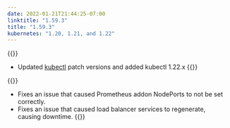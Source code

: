 ```yaml
---
date: 2022-01-21T21:44:25-07:00
linktitle: "1.59.3"
title: "1.59.3"
kubernetes: "1.20, 1.21, and 1.22"
---
```


{{<changes>}}
* Updated [kubectl](https://kots.io/reference/v1beta1/application/#kubectlversion) patch versions and added kubectl 1.22.x
{{</changes>}}

{{<fixes>}}
* Fixes an issue that caused Prometheus addon NodePorts to not be set correctly.
* Fixes an issue that caused load balancer services to regenerate, causing downtime.
{{</fixes>}}
